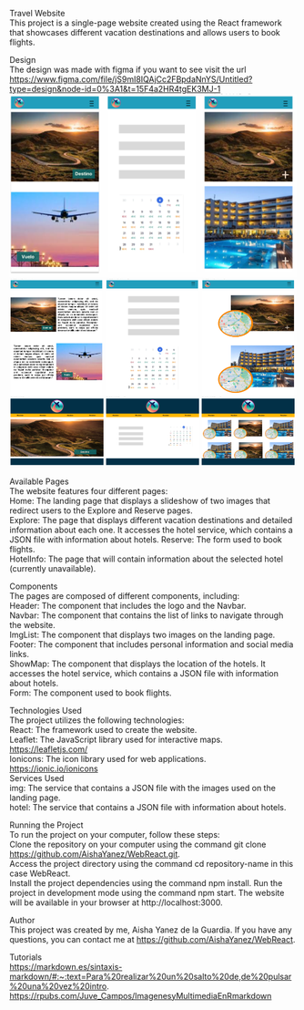 Travel Website  
This project is a single-page website created using the React framework that showcases different vacation destinations and allows users to book flights.

Design  
The design was made with figma if you want to see visit the url
https://www.figma.com/file/jS9mI8IQAjCc2FBpdaNnYS/Untitled?type=design&node-id=0%3A1&t=15F4a2HR4tgEK3MJ-1
![texto_alternativo](./ReadmeImgs/Movil.png)
![texto_alternativo](./ReadmeImgs/Tablet.png)
![texto_alternativo](./ReadmeImgs/PC.png)

Available Pages  
The website features four different pages:  
Home: The landing page that displays a slideshow of two images that redirect users to the Explore and Reserve pages.  
Explore: The page that displays different vacation destinations and detailed information about each one. It accesses the hotel service, which contains a JSON file with information about hotels.
Reserve: The form used to book flights.  
HotelInfo: The page that will contain information about the selected hotel (currently unavailable).

Components  
The pages are composed of different components, including:  
Header: The component that includes the logo and the Navbar.  
Navbar: The component that contains the list of links to navigate through the website.  
ImgList: The component that displays two images on the landing page.  
Footer: The component that includes personal information and social media links.  
ShowMap: The component that displays the location of the hotels. It accesses the hotel service, which contains a JSON file with information about hotels.  
Form: The component used to book flights.

Technologies Used  
The project utilizes the following technologies:  
React: The framework used to create the website.  
Leaflet: The JavaScript library used for interactive maps.  
https://leafletjs.com/  
Ionicons: The icon library used for web applications.  
https://ionic.io/ionicons  
Services Used  
img: The service that contains a JSON file with the images used on the landing page.  
hotel: The service that contains a JSON file with information about hotels.

Running the Project  
To run the project on your computer, follow these steps:  
Clone the repository on your computer using the command git clone https://github.com/AishaYanez/WebReact.git.  
Access the project directory using the command cd repository-name in this case WebReact.  
Install the project dependencies using the command npm install.
Run the project in development mode using the command npm start.
The website will be available in your browser at http://localhost:3000.

Author  
This project was created by me, Aisha Yanez de la Guardia. If you have any questions, you can contact me at https://github.com/AishaYanez/WebReact.

Tutorials  
https://markdown.es/sintaxis-markdown/#:~:text=Para%20realizar%20un%20salto%20de,de%20pulsar%20una%20vez%20intro.
https://rpubs.com/Juve_Campos/ImagenesyMultimediaEnRmarkdown